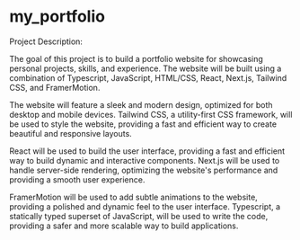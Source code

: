 # my_portfolio

Project Description:

The goal of this project is to build a portfolio website for showcasing personal projects, skills, and experience. The website will be built using a combination of Typescript, JavaScript, HTML/CSS, React, Next.js, Tailwind CSS, and FramerMotion.

The website will feature a sleek and modern design, optimized for both desktop and mobile devices. Tailwind CSS, a utility-first CSS framework, will be used to style the website, providing a fast and efficient way to create beautiful and responsive layouts.

React will be used to build the user interface, providing a fast and efficient way to build dynamic and interactive components. Next.js will be used to handle server-side rendering, optimizing the website's performance and providing a smooth user experience.

FramerMotion will be used to add subtle animations to the website, providing a polished and dynamic feel to the user interface. Typescript, a statically typed superset of JavaScript, will be used to write the code, providing a safer and more scalable way to build applications.
